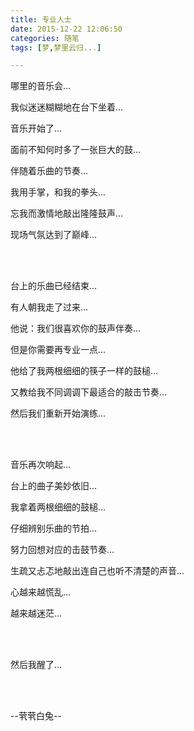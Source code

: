 ```yaml
---
title: 专业人士
date: 2015-12-22 12:06:50
categories: 随笔
tags: [梦,梦里云归...]

---
```

哪里的音乐会...

我似迷迷糊糊地在台下坐着...

音乐开始了...

面前不知何时多了一张巨大的鼓...

伴随着乐曲的节奏...

我用手掌，和我的拳头...

忘我而激情地敲出隆隆鼓声...

现场气氛达到了巅峰...

<br /><br />

台上的乐曲已经结束...

有人朝我走了过来...

他说：我们很喜欢你的鼓声伴奏...

但是你需要再专业一点...

他给了我两根细细的筷子一样的鼓槌...

又教给我不同调调下最适合的敲击节奏...

然后我们重新开始演练...

<br /><br />

音乐再次响起...

台上的曲子美妙依旧...

我拿着两根细细的鼓槌...

仔细辨别乐曲的节拍...

努力回想对应的击鼓节奏...

生疏又忐忑地敲出连自己也听不清楚的声音...

心越来越慌乱...

越来越迷茫...

<br /><br />

然后我醒了...

<br /><br />

--茕茕白兔--